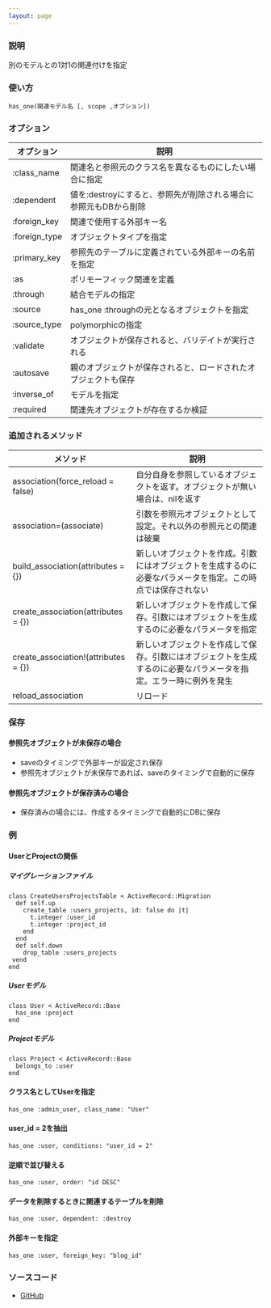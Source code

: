 ```yaml
---
layout: page
---
```

### 説明
別のモデルとの1対1の関連付けを指定

### 使い方
    has_one(関連モデル名 [, scope ,オプション])

### オプション

オプション      | 説明
------------- | ----------------------------------------
:class_name   | 関連名と参照元のクラス名を異なるものにしたい場合に指定
:dependent    | 値を:destroyにすると、参照先が削除される場合に参照元もDBから削除
:foreign_key  | 関連で使用する外部キー名
:foreign_type | オブジェクトタイプを指定
:primary_key  | 参照先のテーブルに定義されている外部キーの名前を指定
:as           | ポリモーフィック関連を定義
:through      | 結合モデルの指定
:source       | has_one :throughの元となるオブジェクトを指定
:source_type  | polymorphicの指定
:validate     | オブジェクトが保存されると、バリデイトが実行される
:autosave     | 親のオブジェクトが保存されると、ロードされたオブジェクトも保存
:inverse_of   | モデルを指定
:required     | 関連先オブジェクトが存在するか検証

### 追加されるメソッド

メソッド                               | 説明
------------------------------------ | -------------------------------------------------------------
association(force_reload = false)    | 自分自身を参照しているオブジェクトを返す。オブジェクトが無い場合は、nilを返す
association=(associate)              | 引数を参照元オブジェクトとして設定。それ以外の参照元との関連は破棄
build_association(attributes = {})   | 新しいオブジェクトを作成。引数にはオブジェクトを生成するのに必要なパラメータを指定。この時点では保存されない
create_association(attributes = {})  | 新しいオブジェクトを作成して保存。引数にはオブジェクトを生成するのに必要なパラメータを指定
create_association!(attributes = {}) | 新しいオブジェクトを作成して保存。引数にはオブジェクトを生成するのに必要なパラメータを指定。エラー時に例外を発生
reload_association                   | リロード

### 保存
#### 参照先オブジェクトが未保存の場合
* saveのタイミングで外部キーが設定され保存
* 参照先オブジェクトが未保存であれば、saveのタイミングで自動的に保存

#### 参照先オブジェクトが保存済みの場合
* 保存済みの場合には、作成するタイミングで自動的にDBに保存

### 例
#### UserとProjectの関係
##### マイグレーションファイル
    class CreateUsersProjectsTable < ActiveRecord::Migration
      def self.up
        create_table :users_projects, id: false do |t|
          t.integer :user_id
          t.integer :project_id
        end
      end
      def self.down
        drop_table :users_projects
     vend
    end

##### Userモデル
    class User < ActiveRecord::Base
      has_one :project
    end

##### Projectモデル
    class Project < ActiveRecord::Base
      belongs_to :user
    end

#### クラス名としてUserを指定
    has_one :admin_user, class_name: "User"

#### user_id = 2を抽出
    has_one :user, conditions: "user_id = 2"

#### 逆順で並び替える
    has_one :user, order: "id DESC"

#### データを削除するときに関連するテーブルを削除
    has_one :user, dependent: :destroy

#### 外部キーを指定
    has_one :user, foreign_key: "blog_id"

### ソースコード
* [GitHub](https://github.com/rails/rails/blob/f33d52c95217212cbacc8d5e44b5a8e3cdc6f5b3/activerecord/lib/active_record/associations.rb#L1510)